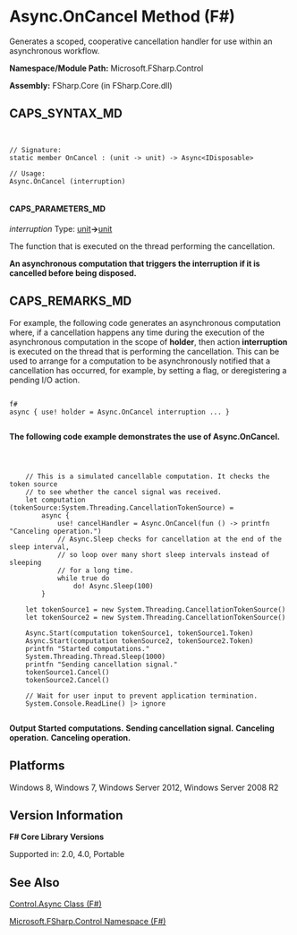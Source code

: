 # Async.OnCancel Method (F#)

Generates a scoped, cooperative cancellation handler for use within an asynchronous workflow.

**Namespace/Module Path:** Microsoft.FSharp.Control

**Assembly:** FSharp.Core (in FSharp.Core.dll)


## CAPS_SYNTAX_MD



```


// Signature:
static member OnCancel : (unit -> unit) -> Async<IDisposable>

// Usage:
Async.OnCancel (interruption)


```



#### CAPS_PARAMETERS_MD
*interruption*
Type: [unit](http://msdn.microsoft.com/en-us/library/00b837c2-6c8a-483a-87d3-0479c64037a7)**-&gt;**[unit](http://msdn.microsoft.com/en-us/library/00b837c2-6c8a-483a-87d3-0479c64037a7)


The function that is executed on the thread performing the cancellation.



**An asynchronous computation that triggers the interruption if it is cancelled before being disposed.**
## CAPS_REMARKS_MD
For example, the following code generates an asynchronous computation where, if a cancellation happens any time during the execution of the asynchronous computation in the scope of **holder**, then action **interruption** is executed on the thread that is performing the cancellation. This can be used to arrange for a computation to be asynchronously notified that a cancellation has occurred, for example, by setting a flag, or deregistering a pending I/O action.




```

f#
async { use! holder = Async.OnCancel interruption ... }


```


**The following code example demonstrates the use of Async.OnCancel.**


```



    // This is a simulated cancellable computation. It checks the token source
    // to see whether the cancel signal was received.
    let computation (tokenSource:System.Threading.CancellationTokenSource) =
        async {
            use! cancelHandler = Async.OnCancel(fun () -> printfn "Canceling operation.")
            // Async.Sleep checks for cancellation at the end of the sleep interval,
            // so loop over many short sleep intervals instead of sleeping
            // for a long time.
            while true do
                do! Async.Sleep(100)
        }

    let tokenSource1 = new System.Threading.CancellationTokenSource()
    let tokenSource2 = new System.Threading.CancellationTokenSource()

    Async.Start(computation tokenSource1, tokenSource1.Token)
    Async.Start(computation tokenSource2, tokenSource2.Token)
    printfn "Started computations."
    System.Threading.Thread.Sleep(1000)
    printfn "Sending cancellation signal."
    tokenSource1.Cancel()
    tokenSource2.Cancel()

    // Wait for user input to prevent application termination.
    System.Console.ReadLine() |> ignore


```



**Output**
**Started computations.**
**Sending cancellation signal.**
**Canceling operation.**
**Canceling operation.**
## Platforms
Windows 8, Windows 7, Windows Server 2012, Windows Server 2008 R2


## Version Information
**F# Core Library Versions**

Supported in: 2.0, 4.0, Portable




## See Also
[Control.Async Class &#40;F&#35;&#41;](Control.Async+Class+%28F%23%29.md)

[Microsoft.FSharp.Control Namespace &#40;F&#35;&#41;](Microsoft.FSharp.Control+Namespace+%28F%23%29.md)

